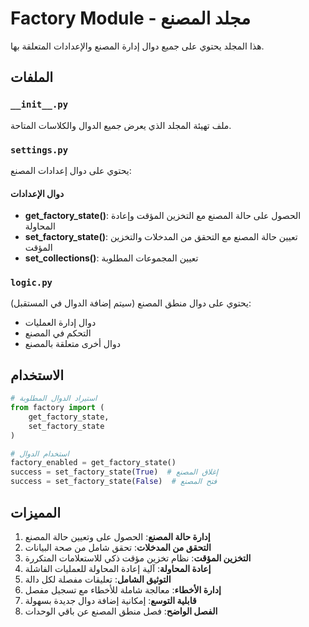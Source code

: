 # Factory Module - مجلد المصنع

هذا المجلد يحتوي على جميع دوال إدارة المصنع والإعدادات المتعلقة بها.

## الملفات

### `__init__.py`
ملف تهيئة المجلد الذي يعرض جميع الدوال والكلاسات المتاحة.

### `settings.py`
يحتوي على دوال إعدادات المصنع:

#### دوال الإعدادات
- **get_factory_state()**: الحصول على حالة المصنع مع التخزين المؤقت وإعادة المحاولة
- **set_factory_state()**: تعيين حالة المصنع مع التحقق من المدخلات والتخزين المؤقت
- **set_collections()**: تعيين المجموعات المطلوبة

### `logic.py`
يحتوي على دوال منطق المصنع (سيتم إضافة الدوال في المستقبل):
- دوال إدارة العمليات
- التحكم في المصنع
- دوال أخرى متعلقة بالمصنع

## الاستخدام

```python
# استيراد الدوال المطلوبة
from factory import (
    get_factory_state,
    set_factory_state
)

# استخدام الدوال
factory_enabled = get_factory_state()
success = set_factory_state(True)  # إغلاق المصنع
success = set_factory_state(False)  # فتح المصنع
```

## المميزات

1. **إدارة حالة المصنع**: الحصول على وتعيين حالة المصنع
2. **التحقق من المدخلات**: تحقق شامل من صحة البيانات
3. **التخزين المؤقت**: نظام تخزين مؤقت ذكي للاستعلامات المتكررة
4. **إعادة المحاولة**: آلية إعادة المحاولة للعمليات الفاشلة
5. **التوثيق الشامل**: تعليقات مفصلة لكل دالة
6. **إدارة الأخطاء**: معالجة شاملة للأخطاء مع تسجيل مفصل
7. **قابلية التوسع**: إمكانية إضافة دوال جديدة بسهولة
8. **الفصل الواضح**: فصل منطق المصنع عن باقي الوحدات